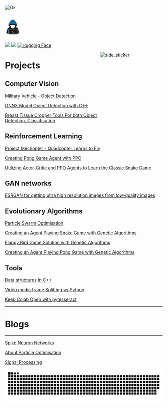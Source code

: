 
![Gk](https://github.com/RsGoksel/RsGoksel/assets/80707238/cce0d824-79d0-407e-8bfc-3bff8d04b205)


## <picture><img src = "https://github.com/RsGoksel/RsGoksel/blob/main/Assets/H.gif" width = 50px></picture> 
<a href="https://www.linkedin.com/in/kadir-goksel-3132b9195/"><img src="https://img.shields.io/badge/linkedin-%230077B5.svg?&style=for-the-badge&logo=linkedin&logoColor=white" height=25></a> 
<a href="https://medium.com/@goksselgunduz"><img src="https://img.shields.io/badge/medium-%2312100E.svg?&style=for-the-badge&logo=medium&logoColor=white" height=25></a> 
[![Hugging Face](https://img.shields.io/badge/Hugging%20Face-Orange?style=for-the-badge&logo=huggingface&logoColor=white&color=ffA500)](https://huggingface.co/RsGoksel)



</p>
<img align="right" width=200px height=200px alt="side_sticker" src="https://media.giphy.com/media/TEnXkcsHrP4YedChhA/giphy.gif" />

# Projects 

## Computer Vision 
[Military Vehicle - Object Detection](https://github.com/RsGoksel/Military-Vehicles-Detection/tree/master) <p>
[ONNX Model Object Detection with C++](https://github.com/RsGoksel/Cpp-Object-Detection-Yolov5-OpenCV) <p>
[Breast Tissue Cropper Tools For both Object Detection, Classification](https://github.com/RsGoksel/Breast-Tissue-Cropper-Tools) <p>

## Reinforcement Learning 
[Project Mechopter - Quadcopter Learns to Fly](https://github.com/RsGoksel/Mechopter) <p>
[Creating Pong Game Agent with PPO](https://github.com/RsGoksel/PPO_Optimization_PongGame) <p>
[Utilizing Actor-Critic and PPO Agents to Learn the Classic Snake Game](https://github.com/RsGoksel/Snake-Game_PPO-Solution) <p>
   
## GAN networks 
[ESRGAN for getting ultra high resolution images from low-quality images](https://github.com/RsGoksel/G_ESRGAN) <p>
   
## Evolutionary Algorithms 
[Particle Swarm Optimisation](https://github.com/RsGoksel/Partical-Swarm-Optimisation-Examples) <p>
[Creating an Agent Playing Snake Game with Genetic Algorithms](https://github.com/RsGoksel/Genetic-Algorithm-Solutions/tree/main/Game_Solutions/SnakeGame_Genetic) <p>
[Flappy Bird Game Solution with Genetic Algorithms](https://github.com/RsGoksel/Genetic-Algorithms-Solutions/tree/main/Game_Solutions/FlappyBird_Genetic) <p>
[Creating an Agent Playing Pong Game with Genetic Algorithms](https://github.com/RsGoksel/Genetic-Algorithm-Solutions/tree/main/Game_Solutions/PongGame_Genetic) <p>
 

## Tools 
[Data structures in C++](https://github.com/RsGoksel/Data-Structures-Cpp) <p>
[Video media frame Splitting w/ Python](https://github.com/RsGoksel/VideoSplit-And-Get-Frames-From-It) <p>
[Keep Colab Open with pytesseract](https://github.com/RsGoksel/Keep_Colab_Open) <p>
____________________________________________________________________________________________________________

# Blogs 
___________________________

[Spike Neuron Networks](https://medium.com/p/b073370ba1aa) <p>
[About Particle Optimisation](https://medium.com/@goksselgunduz/particle-swarm-optimization-d480b076bd89) <p>
[Signal Processing](https://medium.com/@goksselgunduz/fundamental-terms-of-signal-processing-2826a1b5543d) <p>
  

<div align="center">
  <a href="">
    <img src="https://github.com/RsGoksel/RsGoksel/blob/main/Assets/snake.svg" alt="snake">
  </a>
</div>

